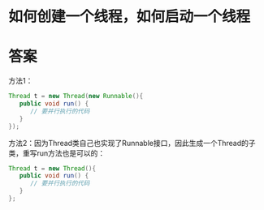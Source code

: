 # 如何创建一个线程，如何启动一个线程

# 答案
方法1：

```java
Thread t = new Thread(new Runnable(){
   public void run() {
      // 要并行执行的代码
   }
});
```
方法2：因为Thread类自己也实现了Runnable接口，因此生成一个Thread的子类，重写run方法也是可以的：

```java
Thread t = new Thread(){
   public void run() {
      // 要并行执行的代码
   }
};
```
